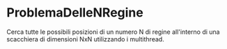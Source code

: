 # ProblemaDelleNRegine

Cerca tutte le possibili posizioni di un numero N di regine all'interno di una scacchiera di dimensioni NxN utilizzando i multithread.
